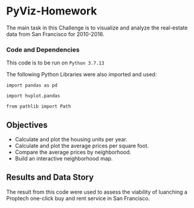 # PyViz-Homework

The main task in this Challenge is to visualize and analyze the real-estate data from San Francisco for 2010-2016.

### Code and Dependencies
This code is to be run on `Python 3.7.13`

The following Python Libraries were also imported and used:

`import pandas as pd`

`import hvplot.pandas`

`from pathlib import Path`

## Objectives
- Calculate and plot the housing units per year.
- Calculate and plot the average prices per square foot.
- Compare the average prices by neighborhood.
- Build an interactive neighborhood map.

## Results and Data Story
The result from this code were used to assess the viability of luanching a Proptech one-click buy and rent service in San Francisco. 